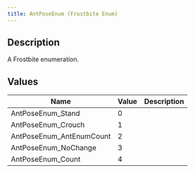 ```yaml
---
title: AntPoseEnum (Frostbite Enum)
---
```

## Description

A Frostbite enumeration.

## Values

| Name                      | Value | Description |
| ------------------------- | ----- | ----------- |
| AntPoseEnum\_Stand        | 0     |             |
| AntPoseEnum\_Crouch       | 1     |             |
| AntPoseEnum\_AntEnumCount | 2     |             |
| AntPoseEnum\_NoChange     | 3     |             |
| AntPoseEnum\_Count        | 4     |             |
